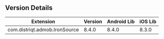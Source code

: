 ## Version Details

| Extension | Version | Android Lib | iOS Lib |
| --- | --- | --- | --- |
| com.distriqt.admob.IronSource | 8.4.0 | 8.4.0 | 8.3.0 |

